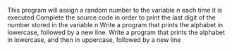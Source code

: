 This program will assign a random number to the variable n each time it is executed
Complete the source code in order to print the last digit of the number stored in the variable n
Write a program that prints the alphabet in lowercase, followed by a new line.
Write a program that prints the alphabet in lowercase, and then in uppercase, followed by a new line

